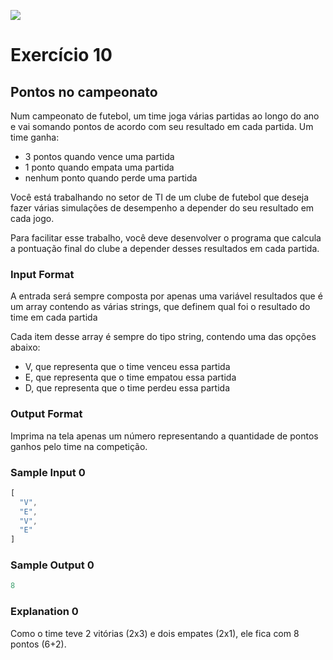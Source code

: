 ![](https://i.imgur.com/xG74tOh.png)

# Exercício 10

## Pontos no campeonato

Num campeonato de futebol, um time joga várias partidas ao longo do ano e vai somando pontos de acordo com seu resultado em cada partida. Um time ganha:

- 3 pontos quando vence uma partida
- 1 ponto quando empata uma partida
- nenhum ponto quando perde uma partida

Você está trabalhando no setor de TI de um clube de futebol que deseja fazer várias simulações de desempenho a depender do seu resultado em cada jogo.

Para facilitar esse trabalho, você deve desenvolver o programa que calcula a pontuação final do clube a depender desses resultados em cada partida.
  
### Input Format

A entrada será sempre composta por apenas uma variável resultados que é um array contendo as várias strings, que definem qual foi o resultado do time em cada partida

Cada item desse array é sempre do tipo string, contendo uma das opções abaixo:

- V, que representa que o time venceu essa partida
- E, que representa que o time empatou essa partida
- D, que representa que o time perdeu essa partida

### Output Format

Imprima na tela apenas um número representando a quantidade de pontos ganhos pelo time na competição.

### Sample Input 0

```javascript
[
  "V",
  "E",
  "V",
  "E"
]
```
### Sample Output 0

```javascript
8
```
### Explanation 0

Como o time teve 2 vitórias (2x3) e dois empates (2x1), ele fica com 8 pontos (6+2).
